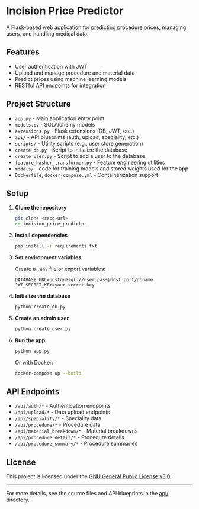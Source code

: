 # Incision Price Predictor

A Flask-based web application for predicting procedure prices, managing users, and handling medical data.

## Features

- User authentication with JWT
- Upload and manage procedure and material data
- Predict prices using machine learning models
- RESTful API endpoints for integration

## Project Structure

- `app.py` - Main application entry point
- `models.py` - SQLAlchemy models
- `extensions.py` - Flask extensions (DB, JWT, etc.)
- `api/` - API blueprints (auth, upload, speciality, etc.)
- `scripts/` - Utility scripts (e.g., user store generation)
- `create_db.py` - Script to initialize the database
- `create_user.py` - Script to add a user to the database
- `feature_hasher_transformer.py` - Feature engineering utilities
- `models/` - code for training models and stored weights used for the app
- `Dockerfile`, `docker-compose.yml` - Containerization support

## Setup

1. **Clone the repository**

   ```sh
   git clone <repo-url>
   cd incision_price_predictor
   ```

2. **Install dependencies**

   ```sh
   pip install -r requirements.txt
   ```

3. **Set environment variables**

   Create a `.env` file or export variables:

   ```
   DATABASE_URL=postgresql://user:pass@host:port/dbname
   JWT_SECRET_KEY=your-secret-key
   ```

4. **Initialize the database**

   ```sh
   python create_db.py
   ```

5. **Create an admin user**

   ```sh
   python create_user.py
   ```

6. **Run the app**

   ```sh
   python app.py
   ```

   Or with Docker:

   ```sh
   docker-compose up --build
   ```

## API Endpoints

- `/api/auth/*` - Authentication endpoints
- `/api/upload/*` - Data upload endpoints
- `/api/speciality/*` - Speciality data
- `/api/procedure/*` - Procedure data
- `/api/material_breakdown/*` - Material breakdowns
- `/api/procedure_detail/*` - Procedure details
- `/api/procedure_summary/*` - Procedure summaries

## License

This project is licensed under the [GNU General Public License v3.0](LICENSE).

---

For more details, see the source files and API blueprints in the [api/](api/) directory.
